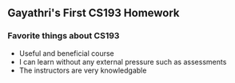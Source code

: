 ## Gayathri's First CS193 Homework


### Favorite things about CS193

- Useful and beneficial course
- I can learn without any external pressure such as assessments
- The instructors are very knowledgable


